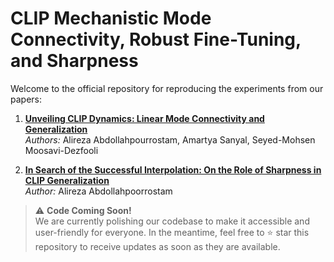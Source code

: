 # CLIP Mechanistic Mode Connectivity, Robust Fine-Tuning, and Sharpness

Welcome to the official repository for reproducing the experiments from our papers:

1. **[Unveiling CLIP Dynamics: Linear Mode Connectivity and Generalization](https://scholar.google.com/citations?view_op=view_citation&hl=en&user=_dppGp0AAAAJ&sortby=pubdate&citation_for_view=_dppGp0AAAAJ:qUcmZB5y_30C)**  
   *Authors:* Alireza Abdollahpourrostam, Amartya Sanyal, Seyed-Mohsen Moosavi-Dezfooli

2. **[In Search of the Successful Interpolation: On the Role of Sharpness in CLIP Generalization](https://scholar.google.com/citations?view_op=view_citation&hl=en&user=_dppGp0AAAAJ&sortby=pubdate&citation_for_view=_dppGp0AAAAJ:-f6ydRqryjwC)**  
   *Author:* Alireza Abdollahpoorrostam

> ⚠️ **Code Coming Soon!**  
> We are currently polishing our codebase to make it accessible and user-friendly for everyone. In the meantime, feel free to ⭐ star this repository to receive updates as soon as they are available.
